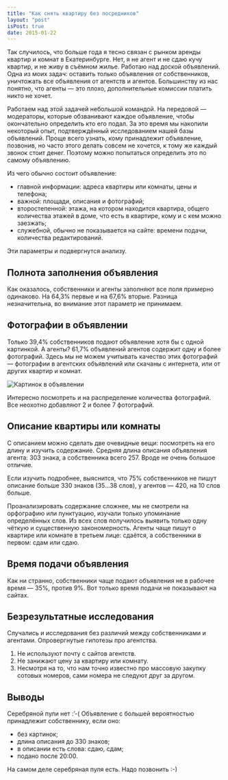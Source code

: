 ```yaml
---
title: "Как снять квартиру без посредников"
layout: "post"
isPost: true
date: 2015-01-22
---
```


Так случилось, что больше года я тесно связан с рынком аренды квартир и комнат в Екатеринбурге. Нет, я не агент и не сдаю кучу квартир, и не живу в съёмном жилье. Работаю над доской объявлений. Одна из моих задач: оставить только объявления от собственников, уничтожать все объявления от агентств и агентов. Большинству из нас понятно, что агенты — это плохо, дополнительные комиссии платить никто не хочет.

Работаем над этой задачей небольшой командой. На передовой — модераторы, которые обзванивают каждое объявление, чтобы окончательно определить кто его подал. За это время мы накопили некоторый опыт, подтверждённый исследованием нашей базы объявлений. Проще всего узнать, кому принадлежит объявление, позвонив, но часто этого делать совсем не хочется, к тому же каждый звонок стоит денег. Поэтому можно попытаться определить это по самому объявлению.

Из чего обычно состоит объявление:
- главной информации: адреса квартиры или комнаты, цены и телефона;
- важной: площади, описания и фотографий;
- второстепенной: этажа, на котором находится квартира, общего количества этажей в доме, что есть в квартире, кому и с кем можно заезжать;
- служебной, обычно не показывается на сайте: времени подачи, количества редактирований.

Эти параметры и подвергнутся анализу.

## Полнота заполнения объявления

Как оказалось, собственники и агенты заполняют все поля примерно одинаково. На 64,3% первые и на 67,6% вторые. Разница незначительна, во внимание этот параметр не принимаем.

## Фотографии в объявлении
Только 39,4% собственников подают объявление хотя бы с одной картинкой. А агенты? 61,7% объявлений агентов содержит одну и более фотографий. Здесь мы не можем учитывать качество этих фотографий — фотографии в агентских объявлений или скачаны с интернета, или от других квартир и комнат.

![Картинок в объявлении](https://chart.googleapis.com/chart?cht=bvg&chs=470x200&chd=t:60.56,5.11,3.09,4.37,6.29,3.93,3.34,3.44,2.70,2.36,1.62|38.30,6.03,3.66,6.68,11.06,7.95,6.97,6.09,4.60,2.76,1.80&chco=f15854,60bd68&chxt=x,y&chbh=15,3,7)

Интересно посмотреть и на распределение количества фотографий. Все неохотно добавляют 2 и более 7 фотографий.

## Описание квартиры или комнаты

С описанием можно сделать две очевидные вещи: посмотреть на его длину и изучить содержание. Средняя длина описания объявления агента: 303 знака, а собственника всего 257. Вроде не очень большое отличие.

Если изучить подробнее, выяснится, что 75% собственников не пишут описание больше 330 знаков (35…38 слов), у агентов — 420, на 10 слов больше.

Проанализировать содержание сложнее, мы не смотрели на орфографию или пунктуацию, изучали только упоминание определённых слов. Из всех слов получилось выявить только одну чёткую и существенную закономерность. Агенты чаще пишут о квартире или комнате в третьем лице: сдаётся, а собственники в первом: сдам или сдаю.

## Время подачи объявления

Как ни странно, собственники чаще подают объявления не в рабочее время — 35%, против 9%. Вот только время подачи не показывают на сайтах.

## Безрезультатные исследования
Случались и исследования без различий между собственниками и агентами. Опровергнутые гипотезы про агентства.
1. Не используют почту с сайтов агентств.
2. Не занижают цену за квартиру или комнату.
3. Несмотря на то, что нам точно известно про массовую закупку сотовых номеров, сами номера не следуют друг за другом.

## Выводы
Серебряной пули нет :’-( Объявление с большей вероятностью принадлежит собственнику, если оно:
* без картинок;
* длина описания до 330 знаков;
* в описании есть слова: сдаю, сдам;
* подано после 20:00.

На самом деле серебряная пуля есть. Надо позвонить :-)